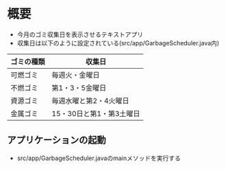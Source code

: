 # 概要
- 今月のゴミ収集日を表示させるテキストアプリ
- 収集日は以下のように設定されている(src/app/GarbageScheduler.java内)

| ゴミの種類 | 収集日 |
| --- | --- |
| 可燃ゴミ | 毎週火・金曜日 |
| 不燃ゴミ | 第1・3・5金曜日 |
| 資源ゴミ | 毎週水曜と第2・4火曜日 |
| 金属ゴミ | 15・30日と第1・第3土曜日 |

## アプリケーションの起動
- src/app/GarbageScheduler.javaのmainメソッドを実行する
